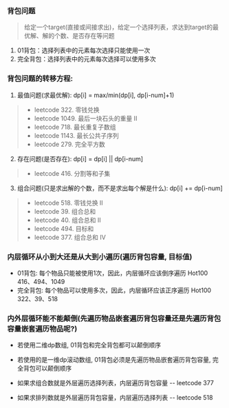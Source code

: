 
### 背包问题
> 给定一个target(直接或间接求出)，给定一个选择列表，求达到target的最优解、解的个数、是否存在等问题
1. 01背包：选择列表中的元素每次选择只能使用一次
2. 完全背包：选择列表中的元素每次选择可以使用多次

### 背包问题的转移方程:
1. 最值问题(求最优解): dp[i] = max/min(dp[i], dp[i-num]+1)
> - leetcode 322. 零钱兑换
> - leetcode 1049. 最后一块石头的重量 II
> - leetcode 718. 最长重复子数组
> - leetcode 1143. 最长公共子序列
> - leetcode 279. 完全平方数

2. 存在问题(是否存在): dp[i] = dp[i] || dp[i-num]
> - leetcode 416. 分割等和子集

3. 组合问题(只是求出解的个数，而不是求出每个解是什么): dp[i] += dp[i-num]
> - leetcode 518. 零钱兑换 II
> - leetcode 39. 组合总和
> - leetcode 40. 组合总和 II
> - leetcode 494. 目标和
> - leetcode 377. 组合总和 Ⅳ

### 内层循环从小到大还是从大到小遍历(遍历背包容量, 目标值)
- 01背包: 每个物品只能被使用1次，因此，内层循环应该倒序遍历 Hot100 416、494、1049
- 完全背包: 每个物品可以使用多次，因此，内层循环应该正序遍历 Hot100 322、39、518

### 内外层循环能不能颠倒(先遍历物品嵌套遍历背包容量还是先遍历背包容量嵌套遍历物品呢?)
- 若使用二维dp数组, 01背包和完全背包都可以颠倒顺序
- 若使用的是一维dp滚动数组, 01背包必须是先遍历物品嵌套遍历背包容量, 完全背包可以颠倒顺序

- 如果求组合数就是外层遍历选择列表，内层遍历背包容量 -- leetcode 377
- 如果求排列数就是外层遍历背包容量，内层遍历选择列表 -- leetcode 518
